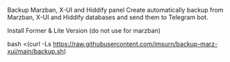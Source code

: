 Backup Marzban, X-UI and Hiddify panel
Create automatically backup from Marzban, X-UI and Hiddify databases and send them to Telegram bot.

Install Former & Lite Version (do not use for marzban)

bash <(curl -Ls https://raw.githubusercontent.com/imsurn/backup-marz-xui/main/backup.sh)
